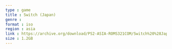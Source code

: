 ```yaml
---
type : game
title : Switch (Japan)
genre : 
format : iso
region : asia
link : https://archive.org/download/PS2-ASIA-ROMS321COM/Switch%20%28Japan%29.7z
size : 1.2GB
---
```

